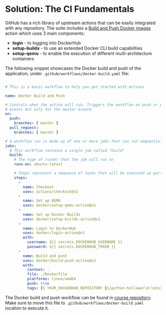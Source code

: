 # Solution: The CI Fundamentals

GitHub has a rich library of upstream actions that can be easily integrated with any repository. The suite includes a [Build and Push Docker images](https://github.com/marketplace/actions/build-and-push-docker-images) action which uses 3 main components:

* **login** - to logging into DockerHub
* **setup-buildx** - to use an extended Docker CLI build capabilities
* **setup-qemu** - to enable the execution of different multi-architecture containers

The following snippet showcases the Docker build and push of the application, under `.github/workflows/docker-build.yaml` file:

``` yaml

# This is a basic workflow to help you get started with Actions

name: Docker Build and Push

# Controls when the action will run. Triggers the workflow on push or pull request
# events but only for the master branch
on:
  push:
    branches: [ master ]
  pull_request:
    branches: [ master ]

# A workflow run is made up of one or more jobs that can run sequentially or in parallel
jobs:
  # This workflow contains a single job called "build"
  build:
    # The type of runner that the job will run on
    runs-on: ubuntu-latest

    # Steps represent a sequence of tasks that will be executed as part of the job
    steps:
      -
        name: Checkout
        uses: actions/checkout@v2
      -
        name: Set up QEMU
        uses: docker/setup-qemu-action@v1
      -
        name: Set up Docker Buildx
        uses: docker/setup-buildx-action@v1
      -
        name: Login to DockerHub
        uses: docker/login-action@v1 
        with:
          username: ${{ secrets.DOCKERHUB_USERNAME }}
          password: ${{ secrets.DOCKERHUB_TOKEN }}
      -
        name: Build and push
        uses: docker/build-push-action@v2
        with:
          context: .
          file: ./Dockerfile
          platforms: linux/amd64
          push: true
          tags: {{ YOUR_DOCKERHUB_REPOSITORY }}/python-helloworld:latest
```

The Docker build and push workflow can be found in [course repository](https://github.com/udacity/nd064_course_1/blob/main/solutions/github-actions/docker-build.yml). Make sure to move this file to `.github/workflows/docker-build.yaml` location to execute it.
